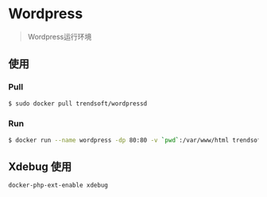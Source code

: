 # Wordpress

> Wordpress运行环境

## 使用

### Pull

```bash
$ sudo docker pull trendsoft/wordpressd
```

### Run

```bash
$ docker run --name wordpress -dp 80:80 -v `pwd`:/var/www/html trendsoft/wordpressd
```

## Xdebug 使用

```bash
docker-php-ext-enable xdebug
```
